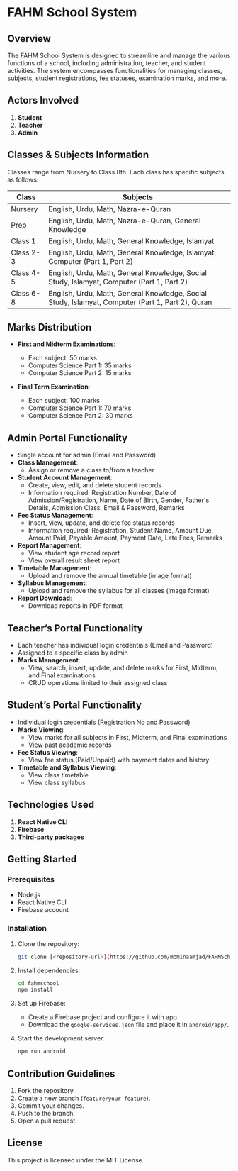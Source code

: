 # FAHM School System

## Overview
The FAHM School System is designed to streamline and manage the various functions of a school, including administration, teacher, and student activities. The system encompasses functionalities for managing classes, subjects, student registrations, fee statuses, examination marks, and more.

## Actors Involved
1. **Student**
2. **Teacher**
3. **Admin**

## Classes & Subjects Information
Classes range from Nursery to Class 8th. Each class has specific subjects as follows:

| Class      | Subjects                                                                                        |
|------------|-------------------------------------------------------------------------------------------------|
| Nursery    | English, Urdu, Math, Nazra-e-Quran                                                              |
| Prep       | English, Urdu, Math, Nazra-e-Quran, General Knowledge                                           |
| Class 1    | English, Urdu, Math, General Knowledge, Islamyat                                                |
| Class 2-3  | English, Urdu, Math, General Knowledge, Islamyat, Computer (Part 1, Part 2)                     |
| Class 4-5  | English, Urdu, Math, General Knowledge, Social Study, Islamyat, Computer (Part 1, Part 2)       |
| Class 6-8  | English, Urdu, Math, General Knowledge, Social Study, Islamyat, Computer (Part 1, Part 2), Quran|

## Marks Distribution
- **First and Midterm Examinations**:
  - Each subject: 50 marks
  - Computer Science Part 1: 35 marks
  - Computer Science Part 2: 15 marks

- **Final Term Examination**:
  - Each subject: 100 marks
  - Computer Science Part 1: 70 marks
  - Computer Science Part 2: 30 marks

## Admin Portal Functionality
- Single account for admin (Email and Password)
- **Class Management**:
  - Assign or remove a class to/from a teacher
- **Student Account Management**:
  - Create, view, edit, and delete student records
  - Information required: Registration Number, Date of Admission/Registration, Name, Date of Birth, Gender, Father's Details, Admission Class, Email & Password, Remarks
- **Fee Status Management**:
  - Insert, view, update, and delete fee status records
  - Information required: Registration, Student Name, Amount Due, Amount Paid, Payable Amount, Payment Date, Late Fees, Remarks
- **Report Management**:
  - View student age record report
  - View overall result sheet report
- **Timetable Management**:
  - Upload and remove the annual timetable (image format)
- **Syllabus Management**:
  - Upload and remove the syllabus for all classes (image format)
- **Report Download**:
  - Download reports in PDF format

## Teacher’s Portal Functionality
- Each teacher has individual login credentials (Email and Password)
- Assigned to a specific class by admin
- **Marks Management**:
  - View, search, insert, update, and delete marks for First, Midterm, and Final examinations
  - CRUD operations limited to their assigned class

## Student’s Portal Functionality
- Individual login credentials (Registration No and Password)
- **Marks Viewing**:
  - View marks for all subjects in First, Midterm, and Final examinations
  - View past academic records
- **Fee Status Viewing**:
  - View fee status (Paid/Unpaid) with payment dates and history
- **Timetable and Syllabus Viewing**:
  - View class timetable
  - View class syllabus

## Technologies Used
1. **React Native CLI**
2. **Firebase**
3. **Third-party packages**

## Getting Started
### Prerequisites
- Node.js
- React Native CLI
- Firebase account

### Installation
1. Clone the repository:
   ```sh
   git clone [<repository-url>](https://github.com/mominaamjad/FAHMSchool.git)
   ```
2. Install dependencies:
   ```sh
   cd fahmschool
   npm install
   ```
3. Set up Firebase:
   - Create a Firebase project and configure it with app.
   - Download the `google-services.json` file and place it in `android/app/`.

4. Start the development server:
   ```sh
   npm run android
   ```

## Contribution Guidelines
1. Fork the repository.
2. Create a new branch (`feature/your-feature`).
3. Commit your changes.
4. Push to the branch.
5. Open a pull request.

## License
This project is licensed under the MIT License.
